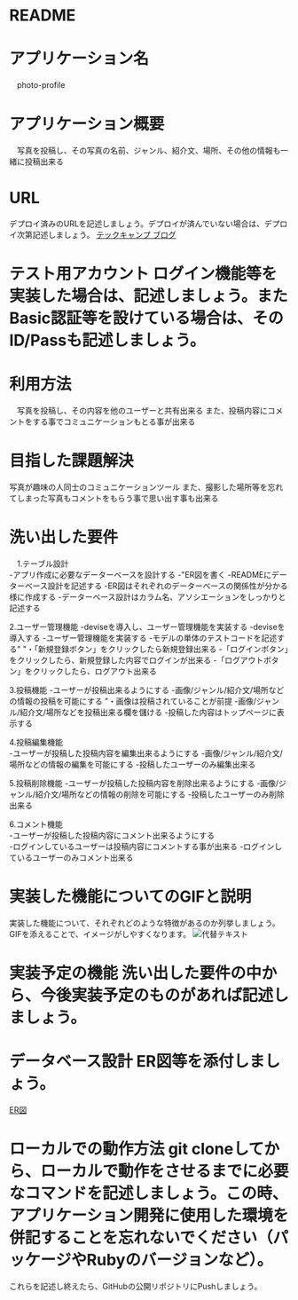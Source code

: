 # README

# アプリケーション名	
　photo-profile

# アプリケーション概要	
　写真を投稿し、その写真の名前、ジャンル、紹介文、場所、その他の情報も一緒に投稿出来る

# URL	
デプロイ済みのURLを記述しましょう。デプロイが済んでいない場合は、デプロイ次第記述しましょう。
[テックキャンプ ブログ](https://tech-camp.in/note/)

# テスト用アカウント	ログイン機能等を実装した場合は、記述しましょう。またBasic認証等を設けている場合は、そのID/Passも記述しましょう。

# 利用方法
　写真を投稿し、その内容を他のユーザーと共有出来る
  また、投稿内容にコメントをする事でコミュニケーションもとる事が出来る

# 目指した課題解決
  写真が趣味の人同士のコミュニケーションツール
  また、撮影した場所等を忘れてしまった写真もコメントをもらう事で思い出す事も出来る

# 洗い出した要件
　1.テーブル設計	
   -アプリ作成に必要なデーターベースを設計する
   -"ER図を書く
   -READMEにデーターベース設計を記述する
   -ER図はそれぞれのデーターベースの関係性が分かる様に作成する
   -データーベース設計はカラム名、アソシエーションをしっかりと記述する
   
  2.ユーザー管理機能
   -deviseを導入し、ユーザー管理機能を実装する
   -deviseを導入する
   -ユーザー管理機能を実装する
   -モデルの単体のテストコードを記述する"	"・「新規登録ボタン」をクリックしたら新規登録出来る
   -「ログインボタン」をクリックしたら、新規登録した内容でログインが出来る
   -「ログアウトボタン」をクリックしたら、ログアウト出来る
   
  3.投稿機能
   -ユーザーが投稿出来るようにする	
   -画像/ジャンル/紹介文/場所などの情報の投稿を可能にする	"・画像は投稿されていることが前提
   -画像/ジャンル/紹介文/場所などを投稿出来る欄を儲ける
   -投稿した内容はトップページに表示する
   
  4.投稿編集機能	
   -ユーザーが投稿した投稿内容を編集出来るようにする
   -画像/ジャンル/紹介文/場所などの情報の編集を可能にする
   -投稿したユーザーのみ編集出来る
   
  5.投稿削除機能
   -ユーザーが投稿した投稿内容を削除出来るようにする
   -画像/ジャンル/紹介文/場所などの情報の削除を可能にする
   -投稿したユーザーのみ削除出来る
   
  6.コメント機能	
   -ユーザーが投稿した投稿内容にコメント出来るようにする	
   -ログインしているユーザーは投稿内容にコメントする事が出来る
   -ログインしているユーザーのみコメント出来る

# 実装した機能についてのGIFと説明	
実装した機能について、それぞれどのような特徴があるのか列挙しましょう。GIFを添えることで、イメージがしやすくなります。
![代替テキスト](URL)

# 実装予定の機能	洗い出した要件の中から、今後実装予定のものがあれば記述しましょう。

# データベース設計	ER図等を添付しましょう。
  [ER図](https://tech-camp.in/note/)
  
# ローカルでの動作方法	git cloneしてから、ローカルで動作をさせるまでに必要なコマンドを記述しましょう。この時、アプリケーション開発に使用した環境を併記することを忘れないでください（パッケージやRubyのバージョンなど）。

これらを記述し終えたら、GitHubの公開リポジトリにPushしましょう。
